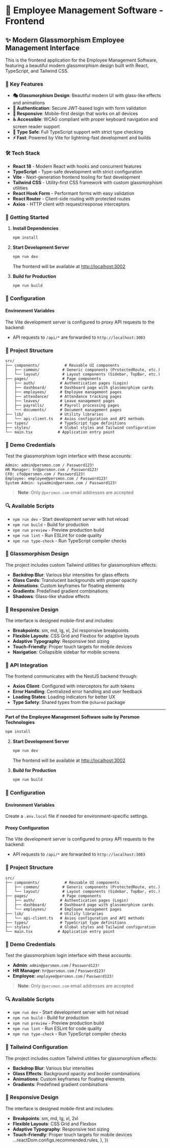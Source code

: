 # 🎨 Employee Management Software - Frontend

## ✨ Modern Glassmorphism Employee Management Interface

This is the frontend application for the Employee Management Software, featuring a beautiful modern glassmorphism design built with React, TypeScript, and Tailwind CSS.

### 🚀 Key Features

- **🎭 Glassmorphism Design**: Beautiful modern UI with glass-like effects and animations
- **🔐 Authentication**: Secure JWT-based login with form validation
- **📱 Responsive**: Mobile-first design that works on all devices
- **♿ Accessible**: WCAG compliant with proper keyboard navigation and screen reader support
- **🎯 Type Safe**: Full TypeScript support with strict type checking
- **⚡ Fast**: Powered by Vite for lightning-fast development and builds

### 🛠️ Tech Stack

- **React 18** - Modern React with hooks and concurrent features
- **TypeScript** - Type-safe development with strict configuration
- **Vite** - Next-generation frontend tooling for fast development
- **Tailwind CSS** - Utility-first CSS framework with custom glassmorphism utilities
- **React Hook Form** - Performant forms with easy validation
- **React Router** - Client-side routing with protected routes
- **Axios** - HTTP client with request/response interceptors

### 🚀 Getting Started

1. **Install Dependencies**

   ```bash
   npm install
   ```

2. **Start Development Server**

   ```bash
   npm run dev
   ```

   The frontend will be available at [http://localhost:3002](http://localhost:3002)

3. **Build for Production**
   ```bash
   npm run build
   ```

### 🔧 Configuration

#### Environment Variables

The Vite development server is configured to proxy API requests to the backend:

- API requests to `/api/*` are forwarded to `http://localhost:3003`

### 📁 Project Structure

```text
src/
├── components/           # Reusable UI components
│   ├── common/          # Generic components (ProtectedRoute, etc.)
│   └── layout/          # Layout components (Sidebar, TopBar, etc.)
├── pages/               # Page components
│   ├── auth/           # Authentication pages (Login)
│   ├── dashboard/      # Dashboard page with glassmorphism cards
│   ├── employees/      # Employee management pages
│   ├── attendance/     # Attendance tracking pages
│   ├── leaves/         # Leave management pages
│   ├── payrolls/       # Payroll processing pages
│   └── documents/      # Document management pages
├── lib/                # Utility libraries
│   └── api-client.ts   # Axios configuration and API methods
├── types/              # TypeScript type definitions
├── styles/             # Global styles and Tailwind configuration
└── main.tsx           # Application entry point
```

### 🎯 Demo Credentials

Test the glassmorphism login interface with these accounts:

```text
Admin: admin@persmon.com / Password123!
HR Manager: hr@persmon.com / Password123!
CFO: cfo@persmon.com / Password123!
Employee: employee@persmon.com / Password123!
System Admin: sysadmin@persmon.com / Password123!
```

> **Note**: Only `@persmon.com` email addresses are accepted

### 🔍 Available Scripts

- `npm run dev` - Start development server with hot reload
- `npm run build` - Build for production
- `npm run preview` - Preview production build
- `npm run lint` - Run ESLint for code quality
- `npm run type-check` - Run TypeScript compiler checks

### 🎨 Glassmorphism Design

The project includes custom Tailwind utilities for glassmorphism effects:

- **Backdrop Blur**: Various blur intensities for glass effects
- **Glass Cards**: Translucent backgrounds with proper opacity
- **Animations**: Custom keyframes for floating elements
- **Gradients**: Predefined gradient combinations
- **Shadows**: Glass-like shadow effects

### 📱 Responsive Design

The interface is designed mobile-first and includes:

- **Breakpoints**: sm, md, lg, xl, 2xl responsive breakpoints
- **Flexible Layouts**: CSS Grid and Flexbox for adaptive layouts
- **Adaptive Typography**: Responsive text sizing
- **Touch-Friendly**: Proper touch targets for mobile devices
- **Navigation**: Collapsible sidebar for mobile screens

### 🔗 API Integration

The frontend communicates with the NestJS backend through:

- **Axios Client**: Configured with interceptors for auth tokens
- **Error Handling**: Centralized error handling and user feedback
- **Loading States**: Loading indicators for better UX
- **Type Safety**: Shared types from the `@shared` package

---

**Part of the Employee Management Software suite by Persmon Technologies**

   ```bash
   npm install
   ```

2. **Start Development Server**

   ```bash
   npm run dev
   ```

   The frontend will be available at <http://localhost:3002>

3. **Build for Production**
   ```bash
   npm run build
   ```

### 🔧 Configuration

#### Environment Variables

Create a `.env.local` file if needed for environment-specific settings.

#### Proxy Configuration

The Vite development server is configured to proxy API requests to the backend:

- API requests to `/api/*` are forwarded to `http://localhost:3003`

### 📁 Project Structure

```
src/
├── components/           # Reusable UI components
│   ├── common/          # Generic components (ProtectedRoute, etc.)
│   └── layout/          # Layout components (Sidebar, TopBar, etc.)
├── pages/               # Page components
│   ├── auth/           # Authentication pages (Login)
│   ├── dashboard/      # Dashboard page with glassmorphism cards
│   └── employees/      # Employee management pages
├── lib/                # Utility libraries
│   └── api-client.ts   # Axios configuration and API methods
├── types/              # TypeScript type definitions
├── styles/             # Global styles and Tailwind configuration
└── main.tsx           # Application entry point
```

### 🎯 Demo Credentials

Test the glassmorphism login interface with these accounts:

- **Admin**: `admin@persmon.com` / `Password123!`
- **HR Manager**: `hr@persmon.com` / `Password123!`
- **Employee**: `employee@persmon.com` / `Password123!`

> **Note**: Only `@persmon.com` email addresses are accepted

### 🔍 Available Scripts

- `npm run dev` - Start development server with hot reload
- `npm run build` - Build for production
- `npm run preview` - Preview production build
- `npm run lint` - Run ESLint for code quality
- `npm run type-check` - Run TypeScript compiler checks

### 🎨 Tailwind Configuration

The project includes custom Tailwind utilities for glassmorphism effects:

- **Backdrop Blur**: Various blur intensities
- **Glass Effects**: Background opacity and border combinations
- **Animations**: Custom keyframes for floating elements
- **Gradients**: Predefined gradient combinations

### 📱 Responsive Design

The interface is designed mobile-first and includes:

- **Breakpoints**: sm, md, lg, xl, 2xl
- **Flexible Layouts**: CSS Grid and Flexbox
- **Adaptive Typography**: Responsive text sizing
- **Touch-Friendly**: Proper touch targets for mobile devices
  ...reactDom.configs.recommended.rules,
  },
  })

```

```
